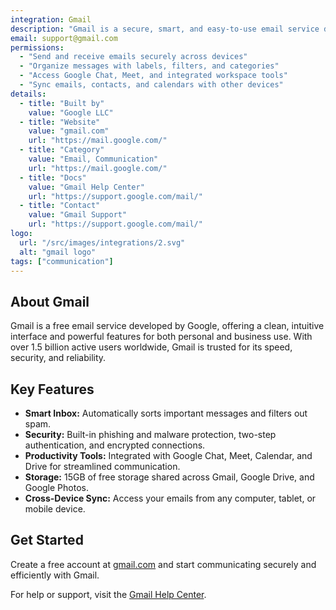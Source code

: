 ```yaml
---
integration: Gmail
description: "Gmail is a secure, smart, and easy-to-use email service developed by Google, designed to keep you connected and organized."
email: support@gmail.com
permissions:
  - "Send and receive emails securely across devices"
  - "Organize messages with labels, filters, and categories"
  - "Access Google Chat, Meet, and integrated workspace tools"
  - "Sync emails, contacts, and calendars with other devices"
details:
  - title: "Built by"
    value: "Google LLC"
  - title: "Website"
    value: "gmail.com"
    url: "https://mail.google.com/"
  - title: "Category"
    value: "Email, Communication"
    url: "https://mail.google.com/"
  - title: "Docs"
    value: "Gmail Help Center"
    url: "https://support.google.com/mail/"
  - title: "Contact"
    value: "Gmail Support"
    url: "https://support.google.com/mail/"
logo:
  url: "/src/images/integrations/2.svg"
  alt: "gmail logo"
tags: ["communication"]
---
```

## About Gmail

Gmail is a free email service developed by Google, offering a clean, intuitive interface and powerful features for both personal and business use. With over 1.5 billion active users worldwide, Gmail is trusted for its speed, security, and reliability.

## Key Features

- **Smart Inbox:** Automatically sorts important messages and filters out spam.
- **Security:** Built-in phishing and malware protection, two-step authentication, and encrypted connections.
- **Productivity Tools:** Integrated with Google Chat, Meet, Calendar, and Drive for streamlined communication.
- **Storage:** 15GB of free storage shared across Gmail, Google Drive, and Google Photos.
- **Cross-Device Sync:** Access your emails from any computer, tablet, or mobile device.

## Get Started

Create a free account at [gmail.com](https://mail.google.com/) and start communicating securely and efficiently with Gmail.

For help or support, visit the [Gmail Help Center](https://support.google.com/mail/).
